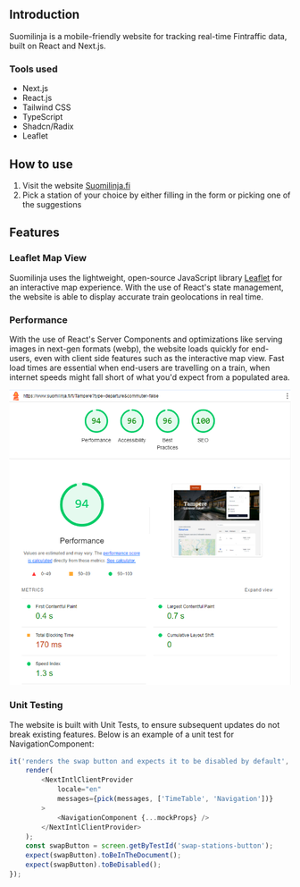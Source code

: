## Introduction

Suomilinja is a mobile-friendly website for tracking real-time Fintraffic data, built on React and Next.js.

### Tools used

- Next.js
- React.js
- Tailwind CSS
- TypeScript
- Shadcn/Radix
- Leaflet

## How to use

1. Visit the website [Suomilinja.fi](https://www.suomilinja.fi/fi)
2. Pick a station of your choice by either filling in the form or picking one of the suggestions 

## Features

### Leaflet Map View

Suomilinja uses the lightweight, open-source JavaScript library [Leaflet](https://leafletjs.com/) for an interactive map experience. With the use of React's state management, the website is able to display accurate train geolocations in real time.

### Performance

With the use of React's Server Components and optimizations like serving images in next-gen formats (webp), the website loads quickly for end-users, even with client side features such as the interactive map view. Fast load times are essential when end-users are travelling on a train, when internet speeds might fall short of what you'd expect from a populated area.

![Responsive design](public/lighthouse-score.png)

### Unit Testing

The website is built with Unit Tests, to ensure subsequent updates do not break existing features. Below is an example of a unit test for NavigationComponent:

```javascript
it('renders the swap button and expects it to be disabled by default', () => {
    render(
        <NextIntlClientProvider
            locale="en"
            messages={pick(messages, ['TimeTable', 'Navigation'])}
        >
            <NavigationComponent {...mockProps} />
        </NextIntlClientProvider>
    );
    const swapButton = screen.getByTestId('swap-stations-button');
    expect(swapButton).toBeInTheDocument();
    expect(swapButton).toBeDisabled();
});